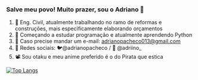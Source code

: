 ### Salve meu povo! Muito prazer, sou o Adriano 👋


1) 📐 Eng. Civil, atualmente trabalhando no ramo de reformas e construções, mais especificamente elaborando orçamentos
2) 📖 Começando a estudar programação e atualmente aprendendo Python
3) 📧 Caso precise mandar um e-mail: adrianopacheco013@gmail.com
4) 🔗 Redes sociais: 🐦@adrianopacheco / 📸 @adriino_
5) 📽️ Sou otaku e meu anime preferido é o do Pirata que estica

[![Top Langs](https://github-readme-stats.vercel.app/api/top-langs/?username=anuraghazra&langs_count=8)](https://github.com/anuraghazra/github-readme-stats)
